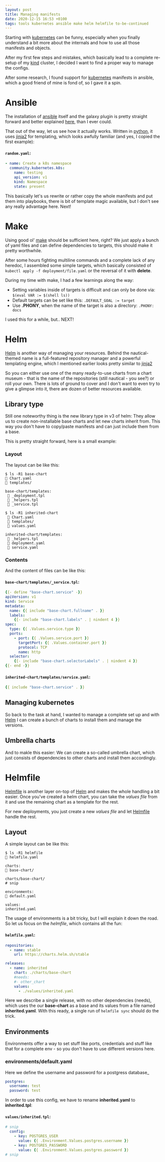 ```yaml
---
layout: post
title: Managing manifests
date: 2020-12-15 16:53 +0100
tags: tools kubernetes ansible make helm helmfile to-be-continued
---
```

Starting with [kubernetes](https://kubernetes.io/) can be funny, especially when you finally
understand a bit more about the internals and how to use all those manifests and objects.

After my first few steps and mistakes, which basically lead to a complete re-setup of my
[kind](https://kind.sigs.k8s.io/docs/user/quick-start/) cluster, I decided I want to find a
proper way to manage the configs.

After some research, I found support for [kubernetes](https://kubernetes.io/) manifests in
ansible, which a good friend of mine is fond of, so I gave it a spin.

# Ansible

The installation of [ansible](https://www.ansible.com/) itself and the galaxy plugin is pretty
straight forward and better explained
[here](https://docs.ansible.com/ansible/latest/collections/community/kubernetes/k8s_module.html),
than I ever could.

That out of the way, let us see how it actually works. Written in [python](https://www.python.org/),
it uses  [jinja2](https://docs.ansible.com/ansible/latest/user_guide/playbooks_templating.html) for
templating, which looks awfully familiar (and yes, I copied the first example):

#### **`random.yaml`:**
```yaml
- name: Create a k8s namespace
  community.kubernetes.k8s:
    name: testing
    api_version: v1
    kind: Namespace
    state: present
```

This basically let's us rewrite or rather copy the whole manifests and put them into playbooks,
there is bit of template magic available, but I don't see any really advantage here. Next!

# Make

Using good ol' [make](https://www.gnu.org/software/make/manual/make.html) should be sufficient
here, right? We just apply a bunch of yaml files and can define dependencies to targets, this
should make it pretty worthwhile.

After some hours fighting multiline commands and a complete lack of any heredoc, I assembled some
simple targets, which basically consisted of ```kubectl apply -f deployment/file.yaml``` or the
reversal of it with **delete**.

During my time with make, I had a few learnings along the way:

* Setting variables inside of targets is difficult and can only be done via: ```$(eval VAR := $(shell ls))```
* Default targets can be set like this: ```.DEFAULT_GOAL := target```
* Use **.PHONY**, when the name of the target is also a directory: ```.PHONY: docs```

I used this for a while, but.. NEXT!

# Helm

[Helm](https://helm.sh/) is another way of managing your resources. Behind the nautical-themed
name is a full-featured repository manager and a powerful templating engine, which I mentioned
earlier looks pretty similar to [jinja2](https://jinja.palletsprojects.com/en/2.11.x/)

So you can either use one of the many ready-to-use charts from a chart museum - that is the name
of the repositories (still nautical - you see?) or roll your own. There is lots of ground to cover
and I don't want to even try to give a glimpse into it, there are dozen of better resources
available.

## Library type

Still one noteworthy thing is the new library type in v3 of helm: They allow us to create
non-installable base charts and let new charts inherit from. This way you don't have to copy/paste
manifests and can just include them from a base.

This is pretty straight forward, here is a small example:

### Layout

The layout can be like this:

```shell
$ ls -R1 base-chart
 Chart.yaml
 templates/

base-chart/templates:
  _deployment.tpl
  _helpers.tpl
  _service.tpl
```

```shell
$ ls -R1 inherited-chart
  Chart.yaml
  templates/
  values.yaml

inherited-chart/templates:
  _helpers.tpl
  deployment.yaml
  service.yaml
```

### Contents

And the content of files can be like this:

#### **`base-chart/templates/_service.tpl`:**
```yaml
{{- define "base-chart.service" -}}
apiVersion: v1
kind: Service
metadata:
  name: {{ include "base-chart.fullname" . }}
  labels:
    {{- include "base-chart.labels" . | nindent 4 }}
spec:
  type: {{ .Values.service.type }}
  ports:
    - port: {{ .Values.service.port }}
      targetPort: {{ .Values.container.port }}
      protocol: TCP
      name: http
  selector:
    {{- include "base-chart.selectorLabels" . | nindent 4 }}
{{- end -}}
```

#### **`inherited-chart/templates/service.yaml`:**
```yaml
{{ include "base-chart.service" . }}
```

## Managing kubernetes

So back to the task at hand, I wanted to manage a complete set up and with [Helm](https://helm.sh/)
I can create a bunch of charts to install them and manage the versions.

## Umbrella charts

And to makle this easier: We can create a so-called umbrella chart, which just consists of
dependencies to other charts and install them accordingly.

# Helmfile

[Helmfile](https://github.com/roboll/helmfile) is another layer on-top of [Helm](https://helm.sh/)
and makes the whole handling a bit easier. Once you've created a helm chart, you can take the
*values file* from it and use the remaining chart as a template for the rest.

For new deployments, you just create a new *values file* and let
[Helmfile](https://github.com/roboll/helmfile) handle the rest.

## Layout

A simple layout can be like this:

```shell
$ ls -R1 helmfile
 helmfile.yaml

charts:
 base-chart/

charts/base-chart/
# snip

environments:
 default.yaml

values:
inherited.yaml
```

The usage of environments is a bit tricky, but I will explain it down the road. So let us focus on
the *helmfile*, which contains all the fun:

#### **`helmfile.yaml`:**
```yaml
repositories:
  - name: stable
    url: https://charts.helm.sh/stable

releases:
  - name: inherited
    chart: ./charts/base-chart
    #needs:
    #- other_chart
    values:
      - ./values/inherited.yaml
```

Here we describe a single release, with no other dependencies (needs), which uses the our
**base-chart** as a base and its values from a file named **inherited.yaml**. With this ready,
a single run of ```helmfile sync``` should do the trick.

## Environments

Environments offer a way to set stuff like ports, credentials and stuff like that for a complete
env - so you don't have to use different versions here.

### environments/default.yaml

Here we define the username and password for a postgress database_

```yaml
postgres:
  username: test
  password: test
```

In order to use this config, we have to rename **inherited.yaml** to **inherited.tpl**:

#### **`values/inherited.tpl`:**
```yaml
# snip
  config:
    - key: POSTGRES_USER
      value: {{ .Environment.Values.postgres.username }}
    - key: POSTGRES_PASSWORD
      value: {{ .Environment.Values.postgres.password }}
# snip
```